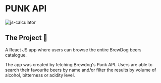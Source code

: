# PUNK API

![js-calculator](https://raw.githubusercontent.com/alessandrothedev/punk-api/main/Screenshot%202021-11-09%20at%2016.24.55.png)

## The Project :large_blue_diamond:
A React JS app where users can browse the entire BrewDog beers catalogue.

The app was created by fetching Brewdog's Punk API. Users are able to search their favourite beers by name and/or filter the results by volume of alcohol, bitterness or acidity level.
